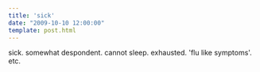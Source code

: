 ```yaml
---
title: 'sick'
date: "2009-10-10 12:00:00"
template: post.html
---
```


sick. somewhat despondent. cannot sleep. exhausted. 'flu like symptoms'. etc.